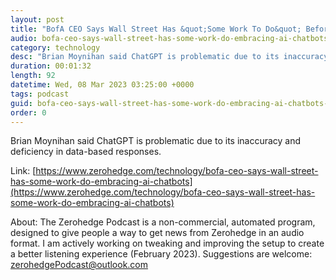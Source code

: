 ```yaml
---
layout: post
title: "BofA CEO Says Wall Street Has &quot;Some Work To Do&quot; Before Embracing AI Chatbots"
audio: bofa-ceo-says-wall-street-has-some-work-do-embracing-ai-chatbots-0
category: technology
desc: "Brian Moynihan said ChatGPT is problematic due to its inaccuracy and deficiency in data-based responses. "
duration: 00:01:32
length: 92
datetime: Wed, 08 Mar 2023 03:25:00 +0000
tags: podcast
guid: bofa-ceo-says-wall-street-has-some-work-do-embracing-ai-chatbots-0
order: 0
---
```

Brian Moynihan said ChatGPT is problematic due to its inaccuracy and deficiency in data-based responses. 

Link: [https://www.zerohedge.com/technology/bofa-ceo-says-wall-street-has-some-work-do-embracing-ai-chatbots](https://www.zerohedge.com/technology/bofa-ceo-says-wall-street-has-some-work-do-embracing-ai-chatbots)

About: The Zerohedge Podcast is a non-commercial, automated program, designed to give people a way to get news from Zerohedge in an audio format.  I am actively working on tweaking and improving the setup to create a better listening experience (February 2023).  Suggestions are welcome: [zerohedgePodcast@outlook.com](mailto:zerohedgePodcast@outlook.com)
